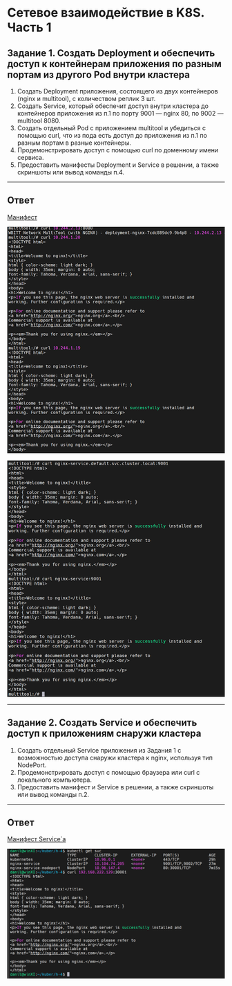# Сетевое взаимодействие в K8S. Часть 1

## Задание 1. Создать Deployment и обеспечить доступ к контейнерам приложения по разным портам из другого Pod внутри кластера

1. Создать Deployment приложения, состоящего из двух контейнеров (nginx и multitool), с количеством реплик 3 шт.
2. Создать Service, который обеспечит доступ внутри кластера до контейнеров приложения из п.1 по порту 9001 — nginx 80, по 9002 — multitool 8080.
3. Создать отдельный Pod с приложением multitool и убедиться с помощью curl, что из пода есть доступ до приложения из п.1 по разным портам в разные контейнеры.
4. Продемонстрировать доступ с помощью curl по доменному имени сервиса.
5. Предоставить манифесты Deployment и Service в решении, а также скриншоты или вывод команды п.4.

---

## Ответ 

[Манифест](https://github.com/loginochka/kuber/blob/main/h-4/14-1-deployment.yml)

![curl из Pod`а](https://github.com/loginochka/kuber/blob/main/media/1_4_curl_pod_inside.png)

![curl по DNS](https://github.com/loginochka/kuber/blob/main/media/1_4_curl_service_inside.png)

---

## Задание 2. Создать Service и обеспечить доступ к приложениям снаружи кластера

1. Создать отдельный Service приложения из Задания 1 с возможностью доступа снаружи кластера к nginx, используя тип NodePort.
2. Продемонстрировать доступ с помощью браузера или curl с локального компьютера.
3. Предоставить манифест и Service в решении, а также скриншоты или вывод команды п.2.

---

## Ответ 

[Манифест Service`а](https://github.com/loginochka/kuber/blob/main/h-4/14-2-service.yml)

![Резултат работы до и после запуска сервиса](https://github.com/loginochka/kuber/blob/main/media/1_4_curl_service_external.png)
